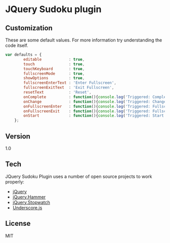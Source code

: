 JQuery Sudoku plugin
=============


Customization
-------------
These are some default values. For more information try understanding the code itself.

```js
var defaults = {
		editable 			: true,
		touch 				: true,
		touchKeyboard 		: true,
		fullscreenMode 		: true,
		showOptions			: true,
		fullscreenEnterText	: 'Enter Fullscreen',
		fullscreenExitText	: 'Exit Fullscreen',
		resetText 			: 'Reset',
		onComplete			: function(){console.log('Triggered: Complete ')},
		onChange			: function(){console.log('Triggered: Change ')},
		onFullscreenEnter	: function(){console.log('Triggered: FullscreenEnter ')},
		onFullscreenExit	: function(){console.log('Triggered: FullscreenExit ')},
		onStart				: function(){console.log('Triggered: Start ')}
	};
```

Version
----

1.0

Tech
-----------

JQuery Sudoku Plugin uses a number of open source projects to work properly:

* [jQuery] 
* [jQuery.Hammer]
* [jQuery.Stopwatch]
* [Underscore.js]



License
----

MIT


[jQuery]:http://jquery.com
[jQuery.Hammer]:http://eightmedia.github.io/hammer.js/
[jQuery.Stopwatch]:https://plugins.jquery.com/tag/stopwatch/
[Underscore.js]:http://underscorejs.org/


